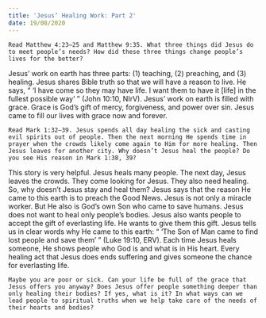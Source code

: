 ```yaml
---
title: 'Jesus’ Healing Work: Part 2'
date: 19/08/2020
---
```


`Read Matthew 4:23–25 and Matthew 9:35. What three things did Jesus do to meet people’s needs? How did these three things change people’s lives for the better?`

Jesus’ work on earth has three parts: (1) teaching, (2) preaching, and (3) healing. Jesus shares Bible truth so that we will have a reason to live. He says, “ ‘I have come so they may have life. I want them to have it [life] in the fullest possible way’ ” (John 10:10, NIrV). Jesus’ work on earth is filled with grace. Grace is God’s gift of mercy, forgiveness, and power over sin. Jesus came to fill our lives with grace now and forever.

`Read Mark 1:32–39. Jesus spends all day healing the sick and casting evil spirits out of people. Then the next morning He spends time in prayer when the crowds likely come again to Him for more healing. Then Jesus leaves for another city. Why doesn’t Jesus heal the people? Do you see His reason in Mark 1:38, 39?`

This story is very helpful. Jesus heals many people. The next day, Jesus leaves the crowds. They come looking for Jesus. They also need healing. So, why doesn’t Jesus stay and heal them? Jesus says that the reason He came to this earth is to preach the Good News. Jesus is not only a miracle worker. But He also is God’s own Son who came to save humans. Jesus does not want to heal only people’s bodies. Jesus also wants people to accept the gift of everlasting life. He wants to give them this gift. Jesus tells us in clear words why He came to this earth: “ ‘The Son of Man came to find lost people and save them’ ” (Luke 19:10, ERV). Each time Jesus heals someone, He shows people who God is and what is in His heart. Every healing act that Jesus does ends suffering and gives someone the chance for everlasting life.

`Maybe you are poor or sick. Can your life be full of the grace that Jesus offers you anyway? Does Jesus offer people something deeper than only healing their bodies? If yes, what is it? In what ways can we lead people to spiritual truths when we help take care of the needs of their hearts and bodies?`
